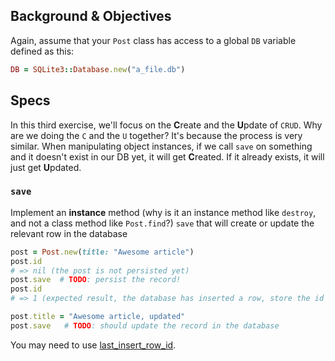 ## Background & Objectives

Again, assume that your `Post` class has access to a global `DB`
variable defined as this:

```ruby
DB = SQLite3::Database.new("a_file.db")
```

## Specs

In this third exercise, we'll focus on the **C**reate and the **U**pdate of `CRUD`.
Why are we doing the `C` and the `U` together? It's because the process is very similar. When manipulating object instances, if we call `save` on something and it doesn't exist in our DB yet, it will get **C**reated. If it already exists, it will just get **U**pdated.

### `save`

Implement an **instance** method (why is it an instance method like `destroy`, and not
a class method like `Post.find`?) `save` that will create or update the relevant
row in the database

```ruby
post = Post.new(title: "Awesome article")
post.id
# => nil (the post is not persisted yet)
post.save  # TODO: persist the record!
post.id
# => 1 (expected result, the database has inserted a row, store the id in memory)

post.title = "Awesome article, updated"
post.save   # TODO: should update the record in the database
```

You may need to use [last\_insert\_row\_id](http://zetcode.com/db/sqliteruby/connect/).
